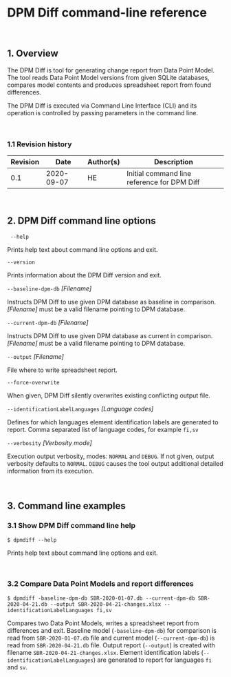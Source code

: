 # DPM Diff command-line reference

<br>

## 1. Overview

The DPM Diff is tool for generating change report from Data Point Model. 
The tool reads  Data Point Model versions from given SQLite databases, compares model contents and produces spreadsheet report from found differences. 

The DPM Diff is executed via Command Line Interface (CLI) and its operation is controlled by passing parameters in the command line.

<br>

### 1.1 Revision history

| Revision | Date       | Author(s) | Description                                   |
| -------- | ---------- | --------- | --------------------------------------------- |
| 0.1      | 2020-09-07 | HE        | Initial command line reference for DPM Diff |


<br>

## 2. DPM Diff command line options

` --help`

Prints help text about command line options and exit.

`--version`

Prints information about the DPM Diff version and exit.

`--baseline-dpm-db` _[Filename]_

Instructs DPM Diff to use given DPM database as baseline in comparison. 
_[Filename]_ must be a valid filename pointing to DPM database. 

`--current-dpm-db` _[Filename]_

Instructs DPM Diff to use given DPM database as current in comparison. 
_[Filename]_ must be a valid filename pointing to DPM database. 

`--output` _[Filename]_

File where to write spreadsheet report.

`--force-overwrite`

When given, DPM Diff silently overwrites existing conflicting output file. 
 
`--identificationLabelLanguages` _[Language codes]_

Defines for which languages element identification labels are generated to report.
Comma separated list of language codes, for example `fi,sv`

`--verbosity` _[Verbosity mode]_

Execution output verbosity, modes: `NORMAL` and `DEBUG`.
If not given, output verbosity defaults to `NORMAL`. 
`DEBUG` causes the tool output additional detailed information from its execution.

<br>

## 3. Command line examples 

### 3.1 Show DPM Diff command line help

```
$ dpmdiff --help
```

Prints help text about command line options and exit.

<br>

### 3.2 Compare Data Point Models and report differences

```
$ dpmdiff -baseline-dpm-db SBR-2020-01-07.db --current-dpm-db SBR-2020-04-21.db --output SBR-2020-04-21-changes.xlsx --identificationLabelLanguages fi,sv
```

Compares two Data Point Models, writes a spreadsheet report from differences and exit. 
Baseline model (`-baseline-dpm-db`) for comparison is read from `SBR-2020-01-07.db` file and current model (`--current-dpm-db`) is read from `SBR-2020-04-21.db` file.
Output report (`--output`) is created with filename `SBR-2020-04-21-changes.xlsx`.
Element identification labels (`--identificationLabelLanguages`) are generated to report for languages `fi` and `sv`.
